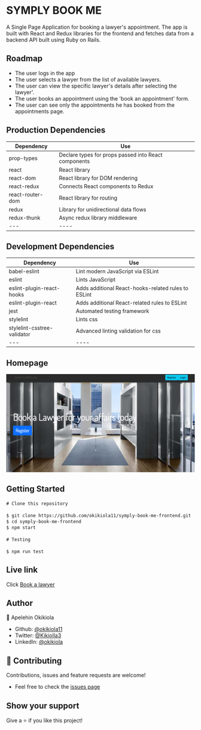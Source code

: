 # SYMPLY BOOK ME

A Single Page Application for booking a lawyer's appointment. The app is built with React and Redux libraries for the frontend and fetches data from a backend API built using Ruby on Rails.

## Roadmap
- The user logs in the app
- The user selects a lawyer from the list of available lawyers.
- The user can view the specific lawyer's details after selecting the lawyer'.
- The user books an appointment using the 'book an appointment' form.
- The user can see only the appointments he has booked from the appointments page.

## Production Dependencies
Dependency | Use
--- | ------ 
prop-types | Declare types for props passed into React components
react | React library
react-dom | React library for DOM rendering
react-redux | Connects React components to Redux
react-router-dom | React library for routing
redux | Library for unidirectional data flows
redux-thunk | Async redux library middleware
--- | ----

## Development Dependencies
Dependency | Use
--- | ------ 
babel-eslint | Lint modern JavaScript via ESLint
eslint | Lints JavaScript
eslint-plugin-react-hooks | Adds additional React-hooks-related rules to ESLint
eslint-plugin-react | Adds additional React-related rules to ESLint
jest | Automated testing framework
stylelint | Lints css
stylelint-csstree-validator | Advanced linting validation for css
--- | ----

## Homepage
![screenshot](./src/assets/screenshot.png)

## Getting Started
```
# Clone this repository

$ git clone https://github.com/okikiola11/symply-book-me-frontend.git
$ cd symply-book-me-frontend
$ npm start

# Testing

$ npm run test

```

## Live link
Click <a href="https://symply-book-me.herokuapp.com/">Book a lawyer</a>


## Author

👤 Apelehin Okikiola

- Github: [@okikiola11](https://github.com/okikiola11)
- Twitter: [@Kikiolla3](https://twitter.com/Kikiolla3)
- LinkedIn: [@okikiola](https://www.linkedin.com/in/okikiola-apelehin-459008122/)


## 🤝 Contributing
 Contributions, issues and feature requests are welcome!
- Feel free to check the <a href="https://github.com/okikiola11/symply-book-me-frontend/issues">issues page</a>

## Show your support 
Give a ⭐️ if you like this project!

